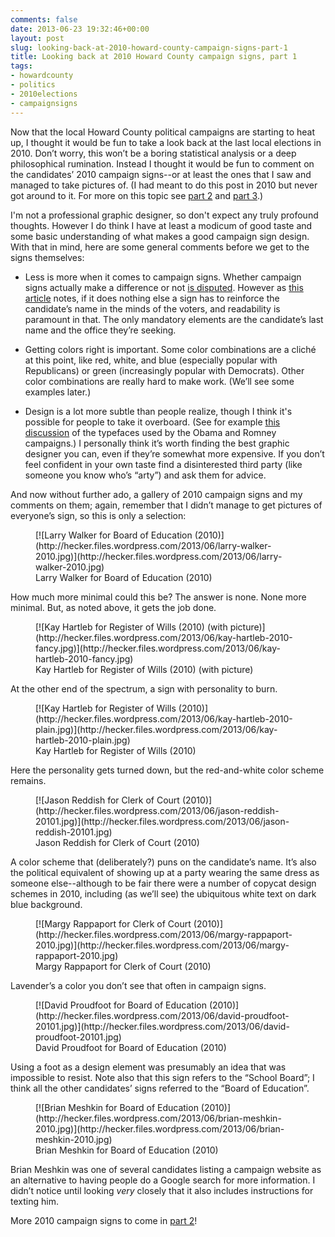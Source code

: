 ```yaml
---
comments: false
date: 2013-06-23 19:32:46+00:00
layout: post
slug: looking-back-at-2010-howard-county-campaign-signs-part-1
title: Looking back at 2010 Howard County campaign signs, part 1
tags:
- howardcounty
- politics
- 2010elections
- campaignsigns
---
```


Now that the local Howard County political campaigns are starting to heat up, I thought it would be fun to take a look back at the last local elections in 2010. Don’t worry, this won’t be a boring statistical analysis or a deep philosophical rumination. Instead I thought it would be fun to comment on the candidates’ 2010 campaign signs--or at least the ones that I saw and managed to take pictures of. (I had meant to do this post in 2010 but never got around to it. For more on this topic see [part 2](/2013/06/24/looking-back-at-2010-howard-county-campaign-signs-part-2/) and [part 3](/2013/06/25/looking-back-at-2010-howard-county-campaign-signs-part-3/).) 

I'm not a professional graphic designer, so don't expect any truly profound thoughts. However I do think I have at least a modicum of good taste and some basic understanding of what makes a good campaign sign design. With that in mind, here are some general comments before we get to the signs themselves:




  * Less is more when it comes to campaign signs. Whether campaign signs actually make a difference or not [is disputed](http://www.slate.com/articles/news_and_politics/victory_lab/2012/01/campaign_signs_do_they_work_.html). However as [this article](http://www.localvictory.com/communications/design-political-signs.html) notes, if it does nothing else a sign has to reinforce the candidate’s name in the minds of the voters, and readability is paramount in that. The only mandatory elements are the candidate’s last name and the office they’re seeking.


  * Getting colors right is important. Some color combinations are a cliché at this point, like red, white, and blue (especially popular with Republicans) or green (increasingly popular with Democrats). Other color combinations are really hard to make work. (We’ll see some examples later.)


  * Design is a lot more subtle than people realize, though I think it's possible for people to take it overboard. (See for example [this discussion](http://www.salon.com/2012/07/23/gotham_vs_mercury_the_presidential_campaign%E2%80%99s_real_issues_salpart/) of the typefaces used by the Obama and Romney campaigns.) I personally think it’s worth finding the best graphic designer you can, even if they’re somewhat more expensive. If you don’t feel confident in your own taste find a disinterested third party (like someone you know who’s “arty”) and ask them for advice.



And now without further ado, a gallery of 2010 campaign signs and my comments on them; again, remember that I didn’t manage to get pictures of everyone’s sign, so this is only a selection:

<figure markdown="1">
[![Larry Walker for Board of Education (2010)](http://hecker.files.wordpress.com/2013/06/larry-walker-2010.jpg)](http://hecker.files.wordpress.com/2013/06/larry-walker-2010.jpg)
<figcaption>Larry Walker for Board of Education (2010)</figcaption>
</figure>



How much more minimal could this be? The answer is none. None more minimal. But, as noted above, it gets the job done.

<figure markdown="1">
[![Kay Hartleb for Register of Wills (2010) (with picture)](http://hecker.files.wordpress.com/2013/06/kay-hartleb-2010-fancy.jpg)](http://hecker.files.wordpress.com/2013/06/kay-hartleb-2010-fancy.jpg)
<figcaption>Kay Hartleb for Register of Wills (2010) (with picture)</figcaption>
</figure>



At the other end of the spectrum, a sign with personality to burn.

<figure markdown="1">
[![Kay Hartleb for Register of Wills (2010)](http://hecker.files.wordpress.com/2013/06/kay-hartleb-2010-plain.jpg)](http://hecker.files.wordpress.com/2013/06/kay-hartleb-2010-plain.jpg)
<figcaption>Kay Hartleb for Register of Wills (2010)</figcaption>
</figure>



Here the personality gets turned down, but the red-and-white color scheme remains.

<figure markdown="1">
[![Jason Reddish for Clerk of Court (2010)](http://hecker.files.wordpress.com/2013/06/jason-reddish-20101.jpg)](http://hecker.files.wordpress.com/2013/06/jason-reddish-20101.jpg)
<figcaption>Jason Reddish for Clerk of Court (2010)</figcaption>
</figure>



A color scheme that (deliberately?) puns on the candidate’s name. It’s also the political equivalent of showing up at a party wearing the same dress as someone else--although to be fair there were a number of copycat design schemes in 2010, including (as we’ll see) the ubiquitous white text on dark blue background.

<figure markdown="1">
[![Margy Rappaport for Clerk of Court (2010)](http://hecker.files.wordpress.com/2013/06/margy-rappaport-2010.jpg)](http://hecker.files.wordpress.com/2013/06/margy-rappaport-2010.jpg)
<figcaption>Margy Rappaport for Clerk of Court (2010)</figcaption>
</figure>



Lavender’s a color you don’t see that often in campaign signs.

<figure markdown="1">
[![David Proudfoot for Board of Education (2010)](http://hecker.files.wordpress.com/2013/06/david-proudfoot-20101.jpg)](http://hecker.files.wordpress.com/2013/06/david-proudfoot-20101.jpg)
<figcaption>David Proudfoot for Board of Education (2010)</figcaption>
</figure>



Using a foot as a design element was presumably an idea that was impossible to resist. Note also that this sign refers to the “School Board”; I think all the other candidates’ signs referred to the “Board of Education”.

<figure markdown="1">
[![Brian Meshkin for Board of Education (2010)](http://hecker.files.wordpress.com/2013/06/brian-meshkin-2010.jpg)](http://hecker.files.wordpress.com/2013/06/brian-meshkin-2010.jpg)
<figcaption>Brian Meshkin for Board of Education (2010)</figcaption>
</figure>



Brian Meshkin was one of several candidates listing a campaign website as an alternative to having people do a Google search for more information. I didn’t notice until looking _very_ closely that it also includes instructions for texting him.

More 2010 campaign signs to come in [part 2](/2013/06/24/looking-back-at-2010-howard-county-campaign-signs-part-2/)!


